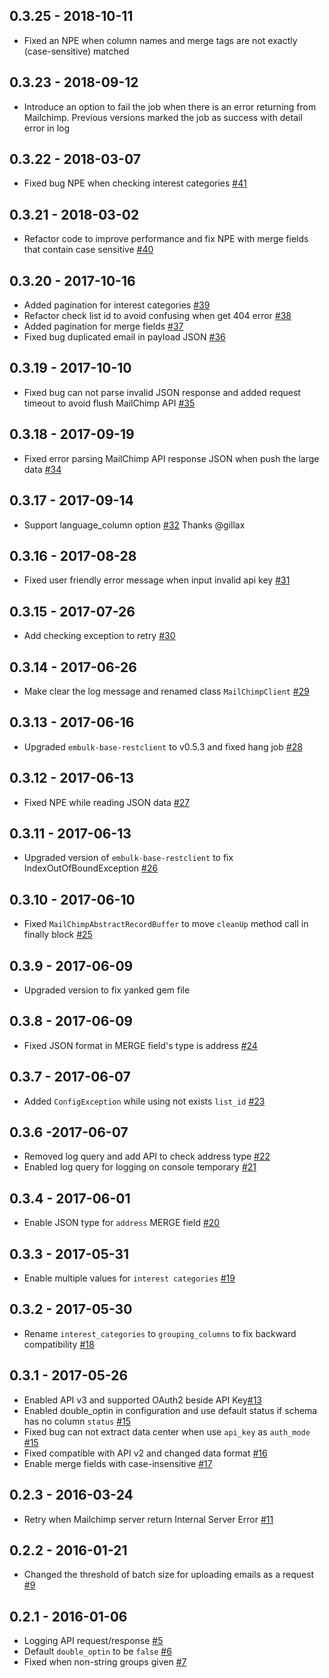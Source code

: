 ## 0.3.25 - 2018-10-11

- Fixed an NPE when column names and merge tags are not exactly (case-sensitive) matched

## 0.3.23 - 2018-09-12
- Introduce an option to fail the job when there is an error returning from Mailchimp. Previous versions marked the job as success with
detail error in log
## 0.3.22 - 2018-03-07
- Fixed bug NPE when checking interest categories [#41](https://github.com/treasure-data/embulk-output-mailchimp/pull/41)

## 0.3.21 - 2018-03-02
- Refactor code to improve performance and fix NPE with merge fields that contain case sensitive [#40](https://github.com/treasure-data/embulk-output-mailchimp/pull/40)

## 0.3.20 - 2017-10-16
- Added pagination for interest categories [#39](https://github.com/treasure-data/embulk-output-mailchimp/pull/39)
- Refactor check list id to avoid confusing when get 404 error [#38](https://github.com/treasure-data/embulk-output-mailchimp/pull/38)
- Added pagination for merge fields [#37](https://github.com/treasure-data/embulk-output-mailchimp/pull/37)
- Fixed bug duplicated email in payload JSON [#36](https://github.com/treasure-data/embulk-output-mailchimp/pull/36)

## 0.3.19 - 2017-10-10
- Fixed bug can not parse invalid JSON response and added request timeout to avoid flush MailChimp API [#35](https://github.com/treasure-data/embulk-output-mailchimp/pull/35)

## 0.3.18 - 2017-09-19
- Fixed error parsing MailChimp API response JSON when push the large data [#34](https://github.com/treasure-data/embulk-output-mailchimp/pull/34)

## 0.3.17 - 2017-09-14

- Support language_column option [#32](https://github.com/treasure-data/embulk-output-mailchimp/pull/32) Thanks @gillax

## 0.3.16 - 2017-08-28
- Fixed user friendly error message when input invalid api key [#31](https://github.com/treasure-data/embulk-output-mailchimp/pull/31)

## 0.3.15 - 2017-07-26
- Add checking exception to retry [#30](https://github.com/treasure-data/embulk-output-mailchimp/pull/30)

## 0.3.14 - 2017-06-26
- Make clear the log message and renamed class `MailChimpClient` [#29](https://github.com/treasure-data/embulk-output-mailchimp/pull/29)

## 0.3.13 - 2017-06-16
- Upgraded `embulk-base-restclient` to v0.5.3 and fixed hang job [#28](https://github.com/treasure-data/embulk-output-mailchimp/pull/28)

## 0.3.12 - 2017-06-13
- Fixed NPE while reading JSON data [#27](https://github.com/treasure-data/embulk-output-mailchimp/pull/27)

## 0.3.11 - 2017-06-13
- Upgraded version of `embulk-base-restclient` to fix IndexOutOfBoundException [#26](https://github.com/treasure-data/embulk-output-mailchimp/pull/26)

## 0.3.10 - 2017-06-10
- Fixed `MailChimpAbstractRecordBuffer` to move `cleanUp` method call in finally block [#25](https://github.com/treasure-data/embulk-output-mailchimp/pull/25)

## 0.3.9 - 2017-06-09
- Upgraded version to fix yanked gem file

## 0.3.8 - 2017-06-09
- Fixed JSON format in MERGE field's type is address [#24](https://github.com/treasure-data/embulk-output-mailchimp/pull/24)

## 0.3.7 - 2017-06-07
- Added `ConfigException` while using not exists `list_id` [#23](https://github.com/treasure-data/embulk-output-mailchimp/pull/23)

## 0.3.6 -2017-06-07
- Removed log query and add API to check address type [#22](https://github.com/treasure-data/embulk-output-mailchimp/pull/22)
- Enabled log query for logging on console temporary [#21](https://github.com/treasure-data/embulk-output-mailchimp/pull/21)

## 0.3.4 - 2017-06-01
- Enable JSON type for `address` MERGE field [#20](https://github.com/treasure-data/embulk-output-mailchimp/pull/20)

## 0.3.3 - 2017-05-31
- Enable multiple values for `interest categories` [#19](https://github.com/treasure-data/embulk-output-mailchimp/pull/19)

## 0.3.2 - 2017-05-30
- Rename `interest_categories` to `grouping_columns` to fix backward compatibility [#18](https://github.com/treasure-data/embulk-output-mailchimp/pull/18)

## 0.3.1 - 2017-05-26
- Enabled API v3 and supported OAuth2 beside API Key[#13](https://github.com/treasure-data/embulk-output-mailchimp/pull/13)
- Enabled double_optin in configuration and use default status if schema has no column `status` [#15](https://github.com/treasure-data/embulk-output-mailchimp/pull/15)
- Fixed bug can not extract data center when use `api_key` as `auth_mode` [#15](https://github.com/treasure-data/embulk-output-mailchimp/pull/15)
- Fixed compatible with API v2 and changed data format [#16](https://github.com/treasure-data/embulk-output-mailchimp/pull/16)
- Enable merge fields with case-insensitive [#17](https://github.com/treasure-data/embulk-output-mailchimp/pull/17)

## 0.2.3 - 2016-03-24

- Retry when Mailchimp server return Internal Server Error [#11](https://github.com/treasure-data/embulk-output-mailchimp/pull/11)

## 0.2.2 - 2016-01-21

- Changed the threshold of batch size for uploading emails as a request [#9](https://github.com/treasure-data/embulk-output-mailchimp/pull/9)

## 0.2.1 - 2016-01-06

- Logging API request/response [#5](https://github.com/treasure-data/embulk-output-mailchimp/pull/5)
- Default `double_optin` to be `false` [#6](https://github.com/treasure-data/embulk-output-mailchimp/pull/6)
- Fixed when non-string groups given [#7](https://github.com/treasure-data/embulk-output-mailchimp/pull/7)
